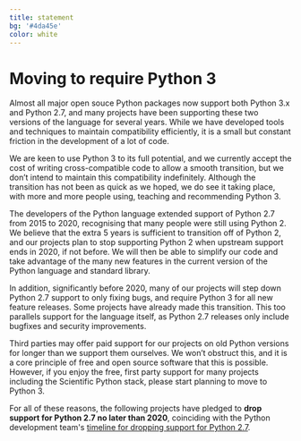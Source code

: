 ```yaml
---
title: statement
bg: '#4da45e'
color: white
---
```


# Moving to require Python 3

Almost all major open souce Python packages now support
both Python 3.x and Python 2.7, and many projects have been supporting these
two versions of the language for several years. While we have developed tools
and techniques to maintain compatibility efficiently, it is a small but
constant friction in the development of a lot of code.

We are keen to use Python 3 to its full potential, and we currently accept the
cost of writing cross-compatible code to allow a smooth transition, but we
don’t intend to maintain this compatibility indefinitely. Although the
transition has not been as quick as we hoped, we do see it taking place, with
more and more people using, teaching and recommending Python 3.

The developers of the Python language extended support of Python 2.7 from 2015
to 2020, recognising that many people were still using Python 2. We believe
that the extra 5 years is sufficient to transition off of Python 2, and our
projects plan to stop supporting Python 2 when upstream support ends in 2020,
if not before. We will then be able to simplify our code and take advantage of
the many new features in the current version of the Python language and
standard library.

In addition, significantly before 2020, many of our projects will step down
Python 2.7 support to only fixing bugs, and require Python 3 for all new
feature releases. Some projects have already made this transition.
This too parallels support for the language itself, as Python
2.7 releases only include bugfixes and security improvements.

Third parties may offer paid support for our projects on old Python versions
for longer than we support them ourselves. We won’t obstruct this, and it is a
core principle of free and open source software that this is possible. However,
if you enjoy the free, first party support for many projects including the Scientific
Python stack, please start planning to move to Python 3.

For all of these reasons, the following projects have pledged to **drop support
for Python 2.7 no later than 2020**, coinciding with the Python development
team's [timeline for dropping support for Python
2.7](https://www.python.org/dev/peps/pep-0373/#update).

